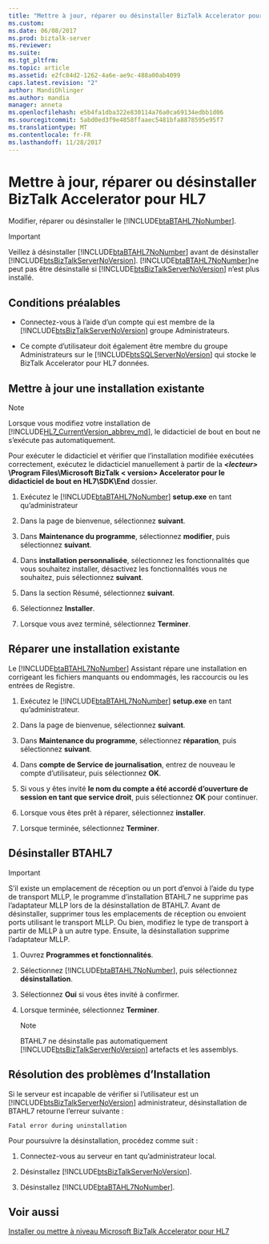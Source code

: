 ```yaml
---
title: "Mettre à jour, réparer ou désinstaller BizTalk Accelerator pour HL7 | Documents Microsoft"
ms.custom: 
ms.date: 06/08/2017
ms.prod: biztalk-server
ms.reviewer: 
ms.suite: 
ms.tgt_pltfrm: 
ms.topic: article
ms.assetid: e2fc84d2-1262-4a6e-ae9c-488a00ab4099
caps.latest.revision: "2"
author: MandiOhlinger
ms.author: mandia
manager: anneta
ms.openlocfilehash: e5b4fa1dba322e830114a76a0ca69134edbb1d06
ms.sourcegitcommit: 5abd0ed3f9e4858ffaaec5481bfa8878595e95f7
ms.translationtype: MT
ms.contentlocale: fr-FR
ms.lasthandoff: 11/28/2017
---
```

# <a name="update-repair-or-uninstall-biztalk-accelerator-for-hl7"></a>Mettre à jour, réparer ou désinstaller BizTalk Accelerator pour HL7

Modifier, réparer ou désinstaller le [!INCLUDE[btaBTAHL7NoNumber](../../includes/btabtahl7nonumber-md.md)].  
  
> [!IMPORTANT]
>  Veillez à désinstaller [!INCLUDE[btaBTAHL7NoNumber](../../includes/btabtahl7nonumber-md.md)] avant de désinstaller [!INCLUDE[btsBizTalkServerNoVersion](../../includes/btsbiztalkservernoversion-md.md)]. [!INCLUDE[btaBTAHL7NoNumber](../../includes/btabtahl7nonumber-md.md)]ne peut pas être désinstallé si [!INCLUDE[btsBizTalkServerNoVersion](../../includes/btsbiztalkservernoversion-md.md)] n’est plus installé.  

## <a name="prerequisites"></a>Conditions préalables
* Connectez-vous à l’aide d’un compte qui est membre de la [!INCLUDE[btsBizTalkServerNoVersion](../../includes/btsbiztalkservernoversion-md.md)] groupe Administrateurs.  

* Ce compte d’utilisateur doit également être membre du groupe Administrateurs sur le [!INCLUDE[btsSQLServerNoVersion](../../includes/btssqlservernoversion-md.md)] qui stocke le BizTalk Accelerator pour HL7 données.  
    
## <a name="update-an-existing-installation"></a>Mettre à jour une installation existante

> [!NOTE]
>  Lorsque vous modifiez votre installation de [!INCLUDE[HL7_CurrentVersion_abbrev_md](../../includes/hl7-currentversion-abbrev-md.md)], le didacticiel de bout en bout ne s’exécute pas automatiquement. 
> 
> Pour exécuter le didacticiel et vérifier que l’installation modifiée exécutées correctement, exécutez le didacticiel manuellement à partir de la  ***\<lecteur\>***  **\Program Files\Microsoft BizTalk \< version\> Accelerator pour le didacticiel de bout en HL7\SDK\End** dossier.
  
1. Exécutez le [!INCLUDE[btaBTAHL7NoNumber](../../includes/btabtahl7nonumber-md.md)] **setup.exe** en tant qu’administrateur 
  
2.  Dans la page de bienvenue, sélectionnez **suivant**.  
  
3.  Dans **Maintenance du programme**, sélectionnez **modifier**, puis sélectionnez **suivant**.  
  
4.  Dans **installation personnalisée**, sélectionnez les fonctionnalités que vous souhaitez installer, désactivez les fonctionnalités vous ne souhaitez, puis sélectionnez **suivant**.  
  
5.  Dans la section Résumé, sélectionnez **suivant**.  
  
6.  Sélectionnez **Installer**.  
  
7. Lorsque vous avez terminé, sélectionnez **Terminer**.  

## <a name="repair-an-existing-installation"></a>Réparer une installation existante
Le [!INCLUDE[btaBTAHL7NoNumber](../../includes/btabtahl7nonumber-md.md)] Assistant répare une installation en corrigeant les fichiers manquants ou endommagés, les raccourcis ou les entrées de Registre.  
  
1. Exécutez le [!INCLUDE[btaBTAHL7NoNumber](../../includes/btabtahl7nonumber-md.md)] **setup.exe** en tant qu’administrateur.  
  
2.  Dans la page de bienvenue, sélectionnez **suivant**.  
  
3.  Dans **Maintenance du programme**, sélectionnez **réparation**, puis sélectionnez **suivant**.  
  
4.  Dans **compte de Service de journalisation**, entrez de nouveau le compte d’utilisateur, puis sélectionnez **OK**.  
  
4.  Si vous y êtes invité **le nom du compte a été accordé d’ouverture de session en tant que service droit**, puis sélectionnez **OK** pour continuer.  
  
5.  Lorsque vous êtes prêt à réparer, sélectionnez **installer**.  
  
6. Lorsque terminée, sélectionnez **Terminer**. 

  
## <a name="uninstall-btahl7"></a>Désinstaller BTAHL7  

> [!IMPORTANT]
>  S’il existe un emplacement de réception ou un port d’envoi à l’aide du type de transport MLLP, le programme d’installation BTAHL7 ne supprime pas l’adaptateur MLLP lors de la désinstallation de BTAHL7. Avant de désinstaller, supprimer tous les emplacements de réception ou envoient ports utilisant le transport MLLP. Ou bien, modifiez le type de transport à partir de MLLP à un autre type. Ensuite, la désinstallation supprime l’adaptateur MLLP.  
      
1.  Ouvrez **Programmes et fonctionnalités**.  
  
2.  Sélectionnez [!INCLUDE[btaBTAHL7NoNumber](../../includes/btabtahl7nonumber-md.md)], puis sélectionnez **désinstallation**.  
  
4.  Sélectionnez **Oui** si vous êtes invité à confirmer. 
  
5.  Lorsque terminée, sélectionnez **Terminer**.  
  
    > [!NOTE]
    >  BTAHL7 ne désinstalle pas automatiquement [!INCLUDE[btsBizTalkServerNoVersion](../../includes/btsbiztalkservernoversion-md.md)] artefacts et les assemblys.  
  

  
## <a name="troubleshooting-installation-issues"></a>Résolution des problèmes d’Installation  
 Si le serveur est incapable de vérifier si l’utilisateur est un [!INCLUDE[btsBizTalkServerNoVersion](../../includes/btsbiztalkservernoversion-md.md)] administrateur, désinstallation de BTAHL7 retourne l’erreur suivante : 
 
 `Fatal error during uninstallation`  
  
Pour poursuivre la désinstallation, procédez comme suit :  
  
1.  Connectez-vous au serveur en tant qu’administrateur local.  
  
2.  Désinstallez [!INCLUDE[btsBizTalkServerNoVersion](../../includes/btsbiztalkservernoversion-md.md)].  
  
3.  Désinstallez [!INCLUDE[btaBTAHL7NoNumber](../../includes/btabtahl7nonumber-md.md)].  
  
## <a name="see-also"></a>Voir aussi  
[Installer ou mettre à niveau Microsoft BizTalk Accelerator pour HL7](../../adapters-and-accelerators/accelerator-hl7/install-or-upgrade-microsoft-biztalk-accelerator-for-hl7.md)